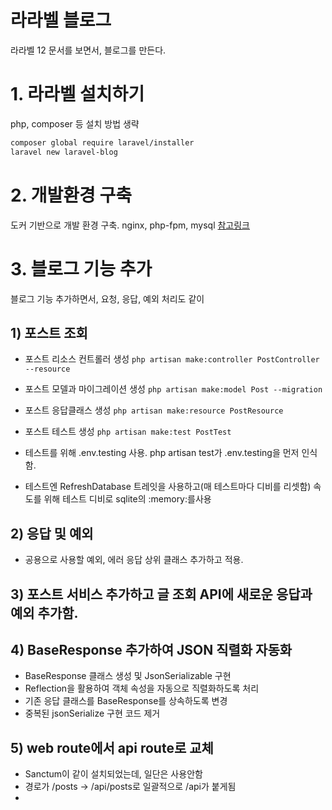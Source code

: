 # 라라벨 블로그

라라벨 12 문서를 보면서, 블로그를 만든다.

# 1. 라라벨 설치하기

php, composer 등 설치 방법 생략

```bash
composer global require laravel/installer
laravel new laravel-blog
```

# 2. 개발환경 구축

도커 기반으로 개발 환경 구축. nginx, php-fpm, mysql
[참고링크](https://www.youtube.com/watch?v=qv-P_rPFw4c)

# 3. 블로그 기능 추가

블로그 기능 추가하면서, 요청, 응답, 예외 처리도 같이

## 1) 포스트 조회

- 포스트 리소스 컨트롤러 생성 `php artisan make:controller PostController --resource`

- 포스트 모델과 마이그레이션 생성 `php artisan make:model Post --migration`

- 포스트 응답클래스 생성 `php artisan make:resource PostResource`

- 포스트 테스트 생성 `php artisan make:test PostTest`

- 테스트를 위해 .env.testing 사용. php artisan test가 .env.testing을 먼저 인식함.

- 테스트엔 RefreshDatabase 트레잇을 사용하고(매 테스트마다 디비를 리셋함)
  속도를 위해 테스트 디비로 sqlite의 :memory:를사용

## 2) 응답 및 예외

- 공용으로 사용할 예외, 에러 응답 상위 클래스 추가하고 적용.

## 3) 포스트 서비스 추가하고 글 조회 API에 새로운 응답과 예외 추가함.

## 4) BaseResponse 추가하여 JSON 직렬화 자동화

- BaseResponse 클래스 생성 및 JsonSerializable 구현
- Reflection을 활용하여 객체 속성을 자동으로 직렬화하도록 처리
- 기존 응답 클래스를 BaseResponse를 상속하도록 변경
- 중복된 jsonSerialize 구현 코드 제거

## 5) web route에서 api route로 교체

- Sanctum이 같이 설치되었는데, 일단은 사용안함
- 경로가 /posts -> /api/posts로 일괄적으로 /api가 붙게됨
- 
